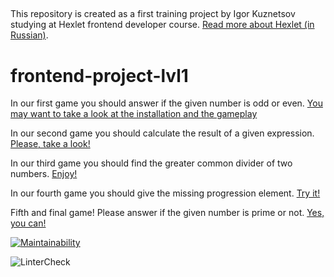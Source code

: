 ##

This repository is created as a first training project by Igor Kuznetsov studying at Hexlet frontend developer course. [Read more about Hexlet (in Russian)](https://ru.hexlet.io/pages/about?utm_source=github&utm_medium=link&utm_campaign=nodejs-package).

# frontend-project-lvl1 ####

In our first game you should answer if the given number is odd or even.
[You may want to take a look at the installation and the gameplay](https://asciinema.org/a/t8F9ThznSDmr9PElas22zKsnD)

In our second game you should calculate the result of a given expression. [Please, take a look!](https://asciinema.org/a/VW006d2uMT8k4oJe151MaFbxg)

In our third game you should find the greater common divider of two numbers. [Enjoy!]( https://asciinema.org/a/VCk2l9SeDdg6PgEL2TYuB3arw)

In our fourth game you should  give the missing progression element. [Try it!](https://asciinema.org/a/SvBVMd0O8af74MQF2Run7Rz89)

Fifth and final game! Please answer if the given number is prime or not. [Yes, you can!](https://asciinema.org/a/Dgf7xRpYx9b73I8kN6w721i9H)

[![Maintainability](https://api.codeclimate.com/v1/badges/a99a88d28ad37a79dbf6/maintainability)](https://codeclimate.com/github/codeclimate/codeclimate/maintainability)

![LinterCheck](https://github.com/igorkuznetsov1972/frontend-project-lvl1/workflows/LinterCheck/badge.svg?branch=master)

